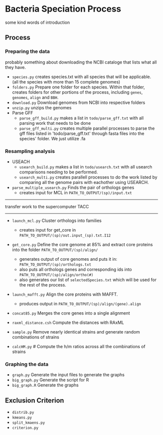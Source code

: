 # Bacteria Speciation Process
some kind words of introduction

## Process

### Preparing the data
probably something about downloading the NCBI cataloge that lists what all they have.
- `species.py` creates species.txt with all species that will be applicable. (all the species with more than 15 complete genomes)
- `folders.py` Prepare one folder for each species. Within that folder, creates folders for other portions of the process, including `genes`, `genomes`, `align` and `BBH`.
- `download.py` Download genomes from NCBI into respective folders
- `unzip.py` unzips the genomes
- Parse GFF
    - `parse_gff_build.py` makes a list in `todo/parse_gff.txt` with all parsing work that needs to be done
    - `parse_gff_multi.py`	creates multiple parallel processes to parse the gff files listed in 'todo/parse_gff.txt' through fasta files into the species' folder. We just utilize .fa


### Resampling analysis

- USEACH
    - `usearch_build.py` makes a list in `todo/usearch.txt` with all usearch comparisons needing to be performed.
    - `usearch_multi.py` creates parallell processes to do the work listed by comparing all the genome pairs with eachother using USEARCH.
- `parse_multiple_usearch.py` Finds the pair of orthologs genes
    - creates input for MCL in  `PATH_TO_OUTPUT/(sp)/input.txt`

***
transfer work to the supercomputer TACC
***
- `launch_mcl.py` Cluster orthologs into families
	- creates input for get_core in `PATH_TO_OUTPUT/(sp)/out.input_(sp).txt.I12`

- `get_core.py` Define the core genome at 85% and extract core proteins into the folder `PATH_TO_OUTPUT/(sp)/align/`
    - generates output of core genomes and puts it in: `PATH_TO_OUTPUT/(sp)/orthologs.txt`
	- also puts all orthologs genes and corresponding ids into `PATH_TO_OUTPUT/(sp)/align/ortho(#)`
	- also generates our list of `selectedSpecies.txt` which will be used for the rest of the process.
- `launch_mafft.py` Align the core proteins with MAFFT.
    - produces output in `PATH_TO_OUTPUT/(sp)/align/(gene).align`
- `concat85.py` Merges the core genes into a single alignment
- `raxml_distance.csh` Compute the distances with RAxML
- `sample.py` Remove nearly identical strains and generate random combinations of strains
- `calcHM.py` # Compute the h/m ratios across all the combinations of strains
### Graphing the data
- `graph.py` Generate the input files to generate the graphs
- `big_graph.py` Generate the script for R
- `big_graph.R` Generate the graphs

## Exclusion Criterion
- `distrib.py`
- `kmeans.py`
- `split_kmaens.py`
- `criterion.py`
